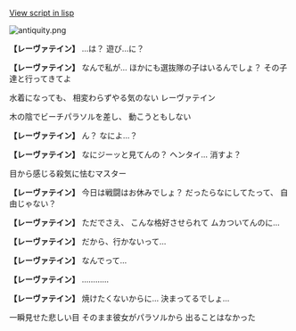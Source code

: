 [View script in lisp](../scripts/10026301.txt)

![antiquity.png](../images/backgrounds/antiquity.png)

**【レーヴァテイン】**
…は？
遊び…に？

**【レーヴァテイン】**
なんで私が…
ほかにも選抜隊の子はいるんでしょ？
その子達と行ってきてよ

水着になっても、
相変わらずやる気のない
レーヴァテイン

木の陰でビーチパラソルを差し、
動こうともしない

**【レーヴァテイン】**
ん？
なによ…？

**【レーヴァテイン】**
なにジーッと見てんの？
ヘンタイ…
消すよ？

目から感じる殺気に怯むマスター

**【レーヴァテイン】**
今日は戦闘はお休みでしょ？
だったらなにしてたって、
自由じゃない？

**【レーヴァテイン】**
ただでさえ、
こんな格好させられて
ムカついてんのに…

**【レーヴァテイン】**
だから、行かないって…

**【レーヴァテイン】**
なんでって…

**【レーヴァテイン】**
…………

**【レーヴァテイン】**
焼けたくないからに…
決まってるでしょ…

一瞬見せた悲しい目
そのまま彼女がパラソルから
出ることはなかった